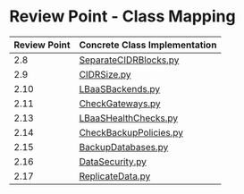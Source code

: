 # Review Point - Class Mapping

| Review Point | Concrete Class Implementation                           |
|--------------|---------------------------------------------------------|
| 2.8          | [SeparateCIDRBlocks.py](SeparateCIDRBlocks.py)
| 2.9          | [CIDRSize.py](CIDRSize.py)
| 2.10         | [LBaaSBackends.py](LBaaSBackends.py)
| 2.11         | [CheckGateways.py](CheckGateways.py)
| 2.13         | [LBaaSHealthChecks.py](LBaaSHealthChecks.py)
| 2.14         | [CheckBackupPolicies.py](CheckBackupPolicies.py)
| 2.15         | [BackupDatabases.py](BackupDatabases.py)
| 2.16         | [DataSecurity.py](DataSecurity.py)
| 2.17         | [ReplicateData.py](ReplicateData.py)

